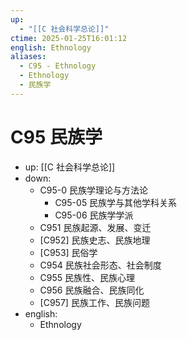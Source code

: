 ```yaml
---
up:
  - "[[C 社会科学总论]]"
ctime: 2025-01-25T16:01:12
english: Ethnology
aliases:
  - C95 - Ethnology
  - Ethnology
  - 民族学
---
```


# C95 民族学

- up: [[C 社会科学总论]]
- down:
	- C95-0 民族学理论与方法论
		- C95-05 民族学与其他学科关系
		- C95-06 民族学学派
	- C951 民族起源、发展、变迁
	- [C952] 民族史志、民族地理
	- [C953] 民俗学
	- C954 民族社会形态、社会制度
	- C955 民族性、民族心理
	- C956 民族融合、民族同化
	- [C957] 民族工作、民族问题
- english:
	- Ethnology
